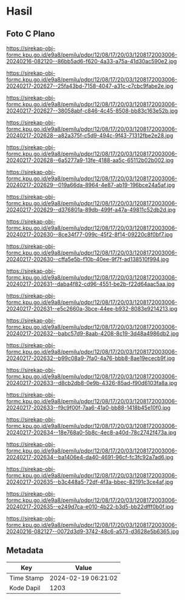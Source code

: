 # Hasil

## Foto C Plano

https://sirekap-obj-formc.kpu.go.id/e9a8/pemilu/pdpr/12/08/17/20/03/1208172003006-20240216-082120--86bb5ad6-f620-4a33-a75a-41d30ac590e2.jpg

https://sirekap-obj-formc.kpu.go.id/e9a8/pemilu/pdpr/12/08/17/20/03/1208172003006-20240217-202627--25fa43bd-7158-4047-a31c-c7cbc9fabe2e.jpg

https://sirekap-obj-formc.kpu.go.id/e9a8/pemilu/pdpr/12/08/17/20/03/1208172003006-20240217-202627--38058abf-c846-4c45-8508-bb83c163e52b.jpg

https://sirekap-obj-formc.kpu.go.id/e9a8/pemilu/pdpr/12/08/17/20/03/1208172003006-20240217-202628--a82a375f-c5d9-494c-9f43-71312fbe2e28.jpg

https://sirekap-obj-formc.kpu.go.id/e9a8/pemilu/pdpr/12/08/17/20/03/1208172003006-20240217-202628--6a5277a9-13fe-4188-aa5c-65112b02b002.jpg

https://sirekap-obj-formc.kpu.go.id/e9a8/pemilu/pdpr/12/08/17/20/03/1208172003006-20240217-202629--019a66da-8964-4e87-ab19-196bce24a5af.jpg

https://sirekap-obj-formc.kpu.go.id/e9a8/pemilu/pdpr/12/08/17/20/03/1208172003006-20240217-202629--d376801a-89db-499f-a47a-49811c52db2d.jpg

https://sirekap-obj-formc.kpu.go.id/e9a8/pemilu/pdpr/12/08/17/20/03/1208172003006-20240217-202630--8ce34f77-099c-45f2-8f14-09220c8f0bf7.jpg

https://sirekap-obj-formc.kpu.go.id/e9a8/pemilu/pdpr/12/08/17/20/03/1208172003006-20240217-202630--cffa5e5b-f10b-40ee-9f7f-ad138510f994.jpg

https://sirekap-obj-formc.kpu.go.id/e9a8/pemilu/pdpr/12/08/17/20/03/1208172003006-20240217-202631--daba4f82-cd96-4551-be2b-f22d64aac5aa.jpg

https://sirekap-obj-formc.kpu.go.id/e9a8/pemilu/pdpr/12/08/17/20/03/1208172003006-20240217-202631--e5c2660a-3bce-44ee-b932-8083e9214213.jpg

https://sirekap-obj-formc.kpu.go.id/e9a8/pemilu/pdpr/12/08/17/20/03/1208172003006-20240217-202632--babc57d9-8aab-4208-8c19-3d48a4986db2.jpg

https://sirekap-obj-formc.kpu.go.id/e9a8/pemilu/pdpr/12/08/17/20/03/1208172003006-20240217-202632--b99c08a9-7fa0-4a76-bbb8-8ae19ececb9f.jpg

https://sirekap-obj-formc.kpu.go.id/e9a8/pemilu/pdpr/12/08/17/20/03/1208172003006-20240217-202633--d8cb2db8-0e9b-4326-85ad-f90d6103fa8a.jpg

https://sirekap-obj-formc.kpu.go.id/e9a8/pemilu/pdpr/12/08/17/20/03/1208172003006-20240217-202633--f9c9f00f-7aa6-41a0-bb88-1418b45e10f0.jpg

https://sirekap-obj-formc.kpu.go.id/e9a8/pemilu/pdpr/12/08/17/20/03/1208172003006-20240217-202634--18e768a0-5b8c-4ec8-a40d-78c2742f473a.jpg

https://sirekap-obj-formc.kpu.go.id/e9a8/pemilu/pdpr/12/08/17/20/03/1208172003006-20240217-202634--ba1406e4-da40-4691-96cf-fc3fc92a7ad6.jpg

https://sirekap-obj-formc.kpu.go.id/e9a8/pemilu/pdpr/12/08/17/20/03/1208172003006-20240217-202635--b3c448a5-72df-4f3a-bbec-82191c3ce4af.jpg

https://sirekap-obj-formc.kpu.go.id/e9a8/pemilu/pdpr/12/08/17/20/03/1208172003006-20240217-202635--e249d7ca-e010-4b22-b3d5-bb22dfff0b0f.jpg

https://sirekap-obj-formc.kpu.go.id/e9a8/pemilu/pdpr/12/08/17/20/03/1208172003006-20240216-082127--0072d3d9-3742-48c6-a573-d3628e5b6365.jpg


## Metadata

| Key        | Value               |
| ---------- | ------------------- |
| Time Stamp | 2024-02-19 06:21:02 |
| Kode Dapil | 1203                |



